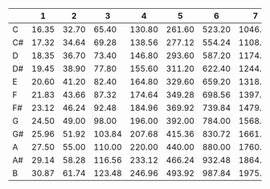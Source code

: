 | | 1 | 2 | 3 | 4 | 5 | 6 | 7 | 8 | 9 | 10 |
| ---  |  - |  - |  - |  - |  - |  - |  - |  - |  - |  - |  
| C | 16.35 | 32.70 | 65.40 | 130.80 | 261.60 | 523.20 | 1046.40 | 2092.80 | 4185.60 | 8371.20 |
| C# | 17.32 | 34.64 | 69.28 | 138.56 | 277.12 | 554.24 | 1108.48 | 2216.96 | 4433.92 | 8867.84 |
| D | 18.35 | 36.70 | 73.40 | 146.80 | 293.60 | 587.20 | 1174.40 | 2348.80 | 4697.60 | 9395.20 |
| D# | 19.45 | 38.90 | 77.80 | 155.60 | 311.20 | 622.40 | 1244.80 | 2489.60 | 4979.20 | 9958.40 |
| E | 20.60 | 41.20 | 82.40 | 164.80 | 329.60 | 659.20 | 1318.40 | 2636.80 | 5273.60 | 10547.20 |
| F | 21.83 | 43.66 | 87.32 | 174.64 | 349.28 | 698.56 | 1397.12 | 2794.24 | 5588.48 | 11176.96 |
| F# | 23.12 | 46.24 | 92.48 | 184.96 | 369.92 | 739.84 | 1479.68 | 2959.36 | 5918.72 | 11837.44 |
| G | 24.50 | 49.00 | 98.00 | 196.00 | 392.00 | 784.00 | 1568.00 | 3136.00 | 6272.00 | 12544.00 |
| G# | 25.96 | 51.92 | 103.84 | 207.68 | 415.36 | 830.72 | 1661.44 | 3322.88 | 6645.76 | 13291.52 |
| A | 27.50 | 55.00 | 110.00 | 220.00 | 440.00 | 880.00 | 1760.00 | 3520.00 | 7040.00 | 14080.00 |
| A# | 29.14 | 58.28 | 116.56 | 233.12 | 466.24 | 932.48 | 1864.96 | 3729.92 | 7459.84 | 14919.68 |
| B | 30.87 | 61.74 | 123.48 | 246.96 | 493.92 | 987.84 | 1975.68 | 3951.36 | 7902.72 | 15805.44 |
